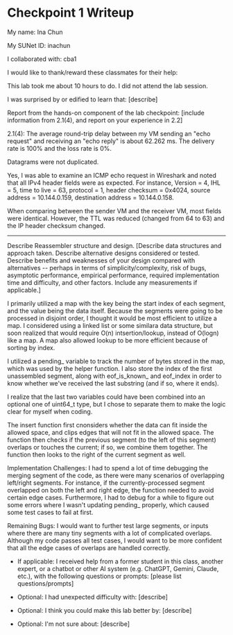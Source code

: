 Checkpoint 1 Writeup
====================

My name: Ina Chun

My SUNet ID: inachun

I collaborated with: cba1

I would like to thank/reward these classmates for their help: 

This lab took me about 10 hours to do. I did not attend the lab session.

I was surprised by or edified to learn that: [describe]

Report from the hands-on component of the lab checkpoint: [include
information from 2.1(4), and report on your experience in 2.2]


2.1(4): The average round-trip delay between my VM sending an "echo request" and receiving an "echo reply" is about 62.262 ms. The delivery rate is 100% and the loss rate is 0%.

Datagrams were not duplicated.

Yes, I was able to examine an ICMP echo request in Wireshark and noted that all IPv4 header fields were as expected. For instance, Version = 4, IHL = 5, time to live = 63, protocol = 1, header checksum = 0x4024, source address = 10.144.0.159, destination address = 10.144.0.158.

When comparing between the sender VM and the receiver VM, most fields were identical. However, the TTL was reduced (changed from 64 to 63) and the IP header checksum changed. 

----

Describe Reassembler structure and design. [Describe data structures and
approach taken. Describe alternative designs considered or tested.
Describe benefits and weaknesses of your design compared with
alternatives -- perhaps in terms of simplicity/complexity, risk of
bugs, asymptotic performance, empirical performance, required
implementation time and difficulty, and other factors. Include any
measurements if applicable.]

I primarily utilized a map with the key being the start index of each segment, and the value being the data itself. Because the segments were going to be processed in disjoint order, I thought it would be most efficient to utilize a map. I considered using a linked list or some similara data structure, but soon realized that would require O(n) intsertion/lookup, instead of O(logn) like a map. A map also allowed lookup to be more efficient because of sorting by index.

I utilized a pending_ variable to track the number of bytes stored in the map, which was used by the helper function. I also store the index of the first unassembled segment, along with eof_is_known_ and eof_index in order to know whether we've received the last substring (and if so, where it ends). 

I realize that the last two variables could have been combined into an optional one of uint64_t type, but I chose to separate them to make the logic clear for myself when coding.

The insert function first cnonsiders whether the data can fit inside the allowed space, and clips edges that will not fit in the allowed space. The function then checks if the previous segment (to the left of this segment) overlaps or touches the current; if so, we combine them together. The function then looks to the right of the current segment as well.

Implementation Challenges:
I had to spend a lot of time debugging the merging segment of the code, as there were many scenarios of overlapping left/right segments. For instance, if the currently-processed segment overlapped on both the left and right edge, the function needed to avoid certain edge cases. Furthermore, I had to debug for a while to figure out some errors where I wasn't updating pending_ properly, which caused some test cases to fail at first.

Remaining Bugs:
I would want to further test large segments, or inputs where there are many tiny segments with a lot of complicated overlaps. Although my code passes all test cases, I would want to be more confident that all the edge cases of overlaps are handled correctly.

- If applicable: I received help from a former student in this class,
  another expert, or a chatbot or other AI system (e.g. ChatGPT,
  Gemini, Claude, etc.), with the following questions or prompts:
  [please list questions/prompts]

- Optional: I had unexpected difficulty with: [describe]

- Optional: I think you could make this lab better by: [describe]

- Optional: I'm not sure about: [describe]
